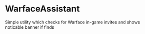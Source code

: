# WarfaceAssistant
Simple utility which checks for Warface in-game invites and shows noticable banner if finds
